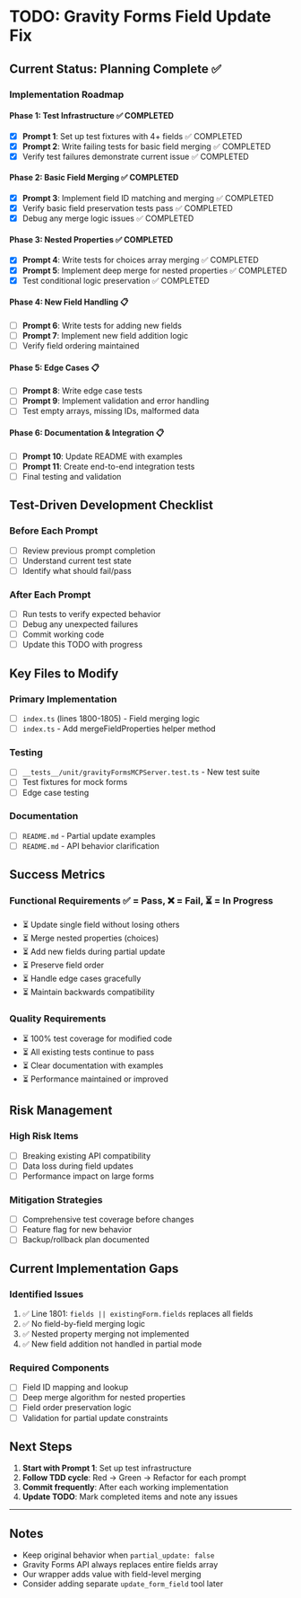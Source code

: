 # TODO: Gravity Forms Field Update Fix

## Current Status: Planning Complete ✅

### Implementation Roadmap

#### Phase 1: Test Infrastructure ✅ COMPLETED
- [x] **Prompt 1**: Set up test fixtures with 4+ fields ✅ COMPLETED
- [x] **Prompt 2**: Write failing tests for basic field merging ✅ COMPLETED
- [x] Verify test failures demonstrate current issue ✅ COMPLETED

#### Phase 2: Basic Field Merging ✅ COMPLETED
- [x] **Prompt 3**: Implement field ID matching and merging ✅ COMPLETED
- [x] Verify basic field preservation tests pass ✅ COMPLETED  
- [x] Debug any merge logic issues ✅ COMPLETED

#### Phase 3: Nested Properties ✅ COMPLETED
- [x] **Prompt 4**: Write tests for choices array merging ✅ COMPLETED
- [x] **Prompt 5**: Implement deep merge for nested properties ✅ COMPLETED
- [x] Test conditional logic preservation ✅ COMPLETED

#### Phase 4: New Field Handling 📋
- [ ] **Prompt 6**: Write tests for adding new fields
- [ ] **Prompt 7**: Implement new field addition logic
- [ ] Verify field ordering maintained

#### Phase 5: Edge Cases 📋
- [ ] **Prompt 8**: Write edge case tests
- [ ] **Prompt 9**: Implement validation and error handling
- [ ] Test empty arrays, missing IDs, malformed data

#### Phase 6: Documentation & Integration 📋
- [ ] **Prompt 10**: Update README with examples
- [ ] **Prompt 11**: Create end-to-end integration tests
- [ ] Final testing and validation

## Test-Driven Development Checklist

### Before Each Prompt
- [ ] Review previous prompt completion
- [ ] Understand current test state
- [ ] Identify what should fail/pass

### After Each Prompt
- [ ] Run tests to verify expected behavior
- [ ] Debug any unexpected failures
- [ ] Commit working code
- [ ] Update this TODO with progress

## Key Files to Modify

### Primary Implementation
- [ ] `index.ts` (lines 1800-1805) - Field merging logic
- [ ] `index.ts` - Add mergeFieldProperties helper method

### Testing
- [ ] `__tests__/unit/gravityFormsMCPServer.test.ts` - New test suite
- [ ] Test fixtures for mock forms
- [ ] Edge case testing

### Documentation
- [ ] `README.md` - Partial update examples
- [ ] `README.md` - API behavior clarification

## Success Metrics

### Functional Requirements ✅ = Pass, ❌ = Fail, ⏳ = In Progress

- ⏳ Update single field without losing others
- ⏳ Merge nested properties (choices)
- ⏳ Add new fields during partial update
- ⏳ Preserve field order
- ⏳ Handle edge cases gracefully
- ⏳ Maintain backwards compatibility

### Quality Requirements

- ⏳ 100% test coverage for modified code
- ⏳ All existing tests continue to pass
- ⏳ Clear documentation with examples
- ⏳ Performance maintained or improved

## Risk Management

### High Risk Items
- [ ] Breaking existing API compatibility
- [ ] Data loss during field updates
- [ ] Performance impact on large forms

### Mitigation Strategies
- [ ] Comprehensive test coverage before changes
- [ ] Feature flag for new behavior
- [ ] Backup/rollback plan documented

## Current Implementation Gaps

### Identified Issues
1. ✅ Line 1801: `fields || existingForm.fields` replaces all fields
2. ✅ No field-by-field merging logic
3. ✅ Nested property merging not implemented
4. ✅ New field addition not handled in partial mode

### Required Components
- [ ] Field ID mapping and lookup
- [ ] Deep merge algorithm for nested properties
- [ ] Field order preservation logic
- [ ] Validation for partial update constraints

## Next Steps

1. **Start with Prompt 1**: Set up test infrastructure
2. **Follow TDD cycle**: Red → Green → Refactor for each prompt
3. **Commit frequently**: After each working implementation
4. **Update TODO**: Mark completed items and note any issues

---

## Notes

- Keep original behavior when `partial_update: false`
- Gravity Forms API always replaces entire fields array
- Our wrapper adds value with field-level merging
- Consider adding separate `update_form_field` tool later